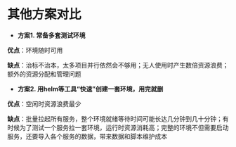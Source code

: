 # 其他方案对比

- **方案1. 常备多套测试环境**

**优点**：环境随时可用

**缺点**：治标不治本，太多项目并行依然会不够用；无人使用时产生数倍资源浪费；额外的资源分配和管理问题

- **方案2. 用helm等工具“快速”创建一套环境，用完就删**

**优点**：空闲时资源浪费最少

**缺点**：批量拉起所有服务，整个环境就绪等待时间可能长达几分钟到几十分钟；有时候为了测试一个服务拉一套环境，运行时资源消耗高；完整的环境不但需要启动服务，还要导入各个服务的数据，带来数据和脚本维护成本